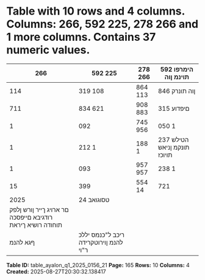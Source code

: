 # Table with 10 rows and 4 columns. Columns: 266, 592 225, 278 266 and 1 more columns. Contains 37 numeric values.

| 266 | 592 225 | 278 266 | 592 הימרפו תוינמ ןוה |
|---|---|---|---|
| 114 | 319 108 | 864 113 | 846 ןוה תונרק |
| 711 | 834 621 | 908 883 | 315 םיפדוע |
| 1 | 092 | 745 956 | 050 1 | 263 | 753 הרבחה לש תוינמה ילעבל סחוימה ןוה לכה ךס |
| 1 | 212 1 | 188 1 | 237 הטילש תונקמ ןניאש תויוכז |
| 1 | 093 | 957 957 | 238 1 | 264 | 990 ןוה לכה ךס |
| 15 | 399 | 554 14 | 721 | 876 16 | 569 | 582 ןוהו תויובייחתה לכה ךס |
| 2025 | טסוגואב 24 |  |  |
| םר ארויג ךייר ןורש ןלפק רודגיבא םייפסכה תוחודה רושיא ךיראת |  |  |  |
| ףגא להנמ | ריכב ל"כנמס יללכ להנמ ןוירוטקרידה ר"וי |  |  |

**Table ID:** table_ayalon_q1_2025_0156_21
**Page:** 165
**Rows:** 10
**Columns:** 4
**Created:** 2025-08-27T20:30:32.138417
